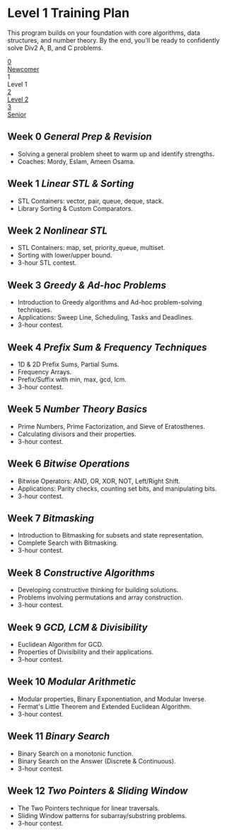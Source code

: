 <!DOCTYPE html>
<html lang="en">
<head>
  <meta charset="UTF-8" />
  <meta name="viewport" content="width=device-width, initial-scale=1.0"/>
  <title>Level 1 CP Training – Menofia ICPC</title>

</head>
<body>

  <div class="hero-section">
    <h1>Level 1 Training Plan</h1>
    <p class="md-typeset hero-subtitle">
      This program builds on your foundation with core algorithms, data structures, and number theory. By the end, you'll be ready to confidently solve Div2 A, B, and C problems.
    </p>
  </div>

  <div class="training-path">
    <a href="../Newcommer_training.md" class="path-step">
      <div class="path-step-icon">0</div>
      <div class="path-step-title">Newcomer</div>
    </a>
    <div class="path-connector"></div>
    <div class="path-step active">
      <div class="path-step-icon">1</div>
      <div class="path-step-title">Level 1</div>
    </div>
    <div class="path-connector"></div>
    <a href="../Level2_training.md" class="path-step">
      <div class="path-step-icon">2</div>
      <div class="path-step-title">Level 2</div>
    </a>
    <div class="path-connector"></div>
    <a href="../Senior_training.md" class="path-step">
      <div class="path-step-icon">3</div>
      <div class="path-step-title">Senior</div>
    </a>
  </div>

  <div class="level-section">
    <h2>Week 0 <em>General Prep & Revision</em></h2>
    <ul class="topic-list">
      <li>Solving a general problem sheet to warm up and identify strengths.</li>
      <li>Coaches: Mordy, Eslam, Ameen Osama.</li>
    </ul>
  </div>

  <div class="level-section">
    <h2>Week 1 <em>Linear STL & Sorting</em></h2>
    <ul class="topic-list">
      <li>STL Containers: vector, pair, queue, deque, stack.</li>
      <li>Library Sorting & Custom Comparators.</li>
    </ul>
  </div>

  <div class="level-section">
    <h2>Week 2 <em>Nonlinear STL</em></h2>
    <ul class="topic-list">
      <li>STL Containers: map, set, priority_queue, multiset.</li>
      <li>Sorting with lower/upper bound.</li>
      <li>3-hour STL contest.</li>
    </ul>
  </div>

  <div class="level-section">
    <h2>Week 3 <em>Greedy & Ad-hoc Problems</em></h2>
    <ul class="topic-list">
      <li>Introduction to Greedy algorithms and Ad-hoc problem-solving techniques.</li>
      <li>Applications: Sweep Line, Scheduling, Tasks and Deadlines.</li>
      <li>3-hour contest.</li>
    </ul>
  </div>

  <div class="level-section">
    <h2>Week 4 <em>Prefix Sum & Frequency Techniques</em></h2>
    <ul class="topic-list">
      <li>1D & 2D Prefix Sums, Partial Sums.</li>
      <li>Frequency Arrays.</li>
      <li>Prefix/Suffix with min, max, gcd, lcm.</li>
      <li>3-hour contest.</li>
    </ul>
  </div>

  <div class="level-section">
    <h2>Week 5 <em>Number Theory Basics</em></h2>
    <ul class="topic-list">
      <li>Prime Numbers, Prime Factorization, and Sieve of Eratosthenes.</li>
      <li>Calculating divisors and their properties.</li>
      <li>3-hour contest.</li>
    </ul>
  </div>

  <div class="level-section">
    <h2>Week 6 <em>Bitwise Operations</em></h2>
    <ul class="topic-list">
      <li>Bitwise Operators: AND, OR, XOR, NOT, Left/Right Shift.</li>
      <li>Applications: Parity checks, counting set bits, and manipulating bits.</li>
      <li>3-hour contest.</li>
    </ul>
  </div>

  <div class="level-section">
    <h2>Week 7 <em>Bitmasking</em></h2>
    <ul class="topic-list">
      <li>Introduction to Bitmasking for subsets and state representation.</li>
      <li>Complete Search with Bitmasking.</li>
      <li>3-hour contest.</li>
    </ul>
  </div>

  <div class="level-section">
    <h2>Week 8 <em>Constructive Algorithms</em></h2>
    <ul class="topic-list">
      <li>Developing constructive thinking for building solutions.</li>
      <li>Problems involving permutations and array construction.</li>
      <li>3-hour contest.</li>
    </ul>
  </div>

  <div class="level-section">
    <h2>Week 9 <em>GCD, LCM & Divisibility</em></h2>
    <ul class="topic-list">
      <li>Euclidean Algorithm for GCD.</li>
      <li>Properties of Divisibility and their applications.</li>
      <li>3-hour contest.</li>
    </ul>
  </div>

  <div class="level-section">
    <h2>Week 10 <em>Modular Arithmetic</em></h2>
    <ul class="topic-list">
      <li>Modular properties, Binary Exponentiation, and Modular Inverse.</li>
      <li>Fermat's Little Theorem and Extended Euclidean Algorithm.</li>
      <li>3-hour contest.</li>
    </ul>
  </div>

  <div class="level-section">
    <h2>Week 11 <em>Binary Search</em></h2>
    <ul class="topic-list">
      <li>Binary Search on a monotonic function.</li>
      <li>Binary Search on the Answer (Discrete & Continuous).</li>
      <li>3-hour contest.</li>
    </ul>
  </div>

  <div class="level-section">
    <h2>Week 12 <em>Two Pointers & Sliding Window</em></h2>
    <ul class="topic-list">
      <li>The Two Pointers technique for linear traversals.</li>
      <li>Sliding Window patterns for subarray/substring problems.</li>
      <li>3-hour contest.</li>
    </ul>
  </div>

